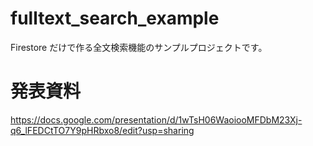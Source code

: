 # fulltext_search_example

Firestore だけで作る全文検索機能のサンプルプロジェクトです。

# 発表資料

https://docs.google.com/presentation/d/1wTsH06WaoiooMFDbM23Xj-q6_lFEDCtTO7Y9pHRbxo8/edit?usp=sharing
